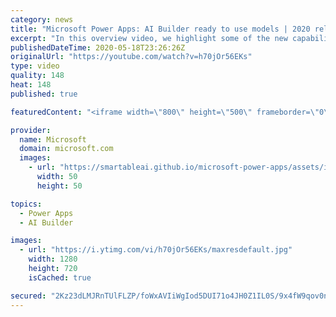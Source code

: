 ```yaml
---
category: news
title: "Microsoft Power Apps: AI Builder ready to use models | 2020 release wave 1 overview"
excerpt: "In this overview video, we highlight some of the new capabilities included in the latest update to Microsoft Power Apps, AI Builder ready to use models.     Here are the capabilities covered:   • Entity extraction helps you by identifying and extracting people, dates, places, locations, etc. from text"
publishedDateTime: 2020-05-18T23:26:26Z
originalUrl: "https://youtube.com/watch?v=h70jOr56EKs"
type: video
quality: 148
heat: 148
published: true

featuredContent: "<iframe width=\"800\" height=\"500\" frameborder=\"0\" src=\"https://www.youtube.com/embed/h70jOr56EKs\" allow=\"accelerometer; autoplay; encrypted-media; gyroscope; picture-in-picture\" allowfullscreen></iframe>"

provider:
  name: Microsoft
  domain: microsoft.com
  images:
    - url: "https://smartableai.github.io/microsoft-power-apps/assets/images/organizations/microsoft.com-50x50.jpg"
      width: 50
      height: 50

topics:
  - Power Apps
  - AI Builder

images:
  - url: "https://i.ytimg.com/vi/h70jOr56EKs/maxresdefault.jpg"
    width: 1280
    height: 720
    isCached: true

secured: "2Kz23dLMJRnTUlFLZP/foWxAVIiWgIod5DUI71o4JH0Z1IL0S/9x4fW9qov0nQekHToyqHDwhANd27GCBItTh5HrV6To0RUDZ5JGW2ZTd1g1cB8+ynd65VNn/7J4qN5dGV+TZIab1jVsMF3b2F+7LiqrTqrkXqEOFFlUvTfP91Ohk4+w2FiodZR+yQUZ3fZjFD8Sk7/bSHlqruODNOOgUIxPtFlFzametdvrPunwNJbjmHR/W+8tNRdfNDSlSA7lLsdLLDFvKKO5CItpDRBa7yAGuNyNwy3YZAy/mbdW+0+fG4wx4DQ+8WhGgMg10rLRdmxsRyRIqfHl4nfqlhdqnAY9ScEfdBfV2MGNoBfzWXcann/qW5a2vazrJgld4+x2JO9ls3mEgPWbbSNh4YNDQgpgMUL5Oezd3ZGs1YRbsQ8lAHbTQFLR0hJ7HxnH0NHO;44MHZ2rY8ivvwKA0XPwYnA=="
---
```


